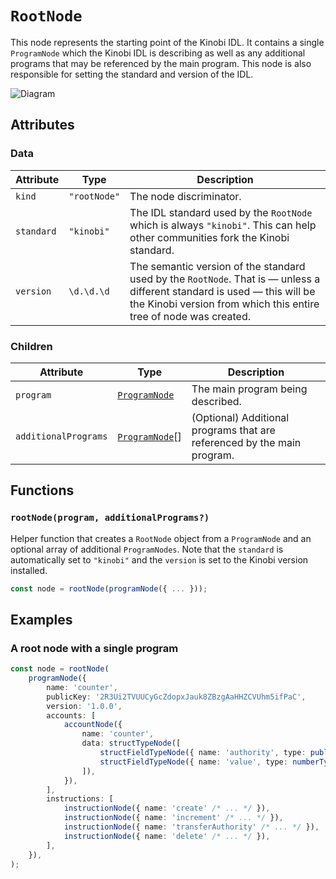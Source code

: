 # `RootNode`

This node represents the starting point of the Kinobi IDL. It contains a single `ProgramNode` which the Kinobi IDL is describing as well as any additional programs that may be referenced by the main program. This node is also responsible for setting the standard and version of the IDL.

![Diagram](https://github.com/codama/kinobi/assets/3642397/96c43c75-5925-4b6b-a1e0-8b8c61317cfe)

## Attributes

### Data

| Attribute  | Type         | Description                                                                                                                                                                                   |
| ---------- | ------------ | --------------------------------------------------------------------------------------------------------------------------------------------------------------------------------------------- |
| `kind`     | `"rootNode"` | The node discriminator.                                                                                                                                                                       |
| `standard` | `"kinobi"`   | The IDL standard used by the `RootNode` which is always `"kinobi"`. This can help other communities fork the Kinobi standard.                                                                 |
| `version`  | `\d.\d.\d`   | The semantic version of the standard used by the `RootNode`. That is — unless a different standard is used — this will be the Kinobi version from which this entire tree of node was created. |

### Children

| Attribute            | Type                                | Description                                                             |
| -------------------- | ----------------------------------- | ----------------------------------------------------------------------- |
| `program`            | [`ProgramNode`](./ProgramNode.md)   | The main program being described.                                       |
| `additionalPrograms` | [`ProgramNode`](./ProgramNode.md)[] | (Optional) Additional programs that are referenced by the main program. |

## Functions

### `rootNode(program, additionalPrograms?)`

Helper function that creates a `RootNode` object from a `ProgramNode` and an optional array of additional `ProgramNodes`. Note that the `standard` is automatically set to `"kinobi"` and the `version` is set to the Kinobi version installed.

```ts
const node = rootNode(programNode({ ... }));
```

## Examples

### A root node with a single program

```ts
const node = rootNode(
    programNode({
        name: 'counter',
        publicKey: '2R3Ui2TVUUCyGcZdopxJauk8ZBzgAaHHZCVUhm5ifPaC',
        version: '1.0.0',
        accounts: [
            accountNode({
                name: 'counter',
                data: structTypeNode([
                    structFieldTypeNode({ name: 'authority', type: publicKeyTypeNode() }),
                    structFieldTypeNode({ name: 'value', type: numberTypeNode('u32') }),
                ]),
            }),
        ],
        instructions: [
            instructionNode({ name: 'create' /* ... */ }),
            instructionNode({ name: 'increment' /* ... */ }),
            instructionNode({ name: 'transferAuthority' /* ... */ }),
            instructionNode({ name: 'delete' /* ... */ }),
        ],
    }),
);
```
